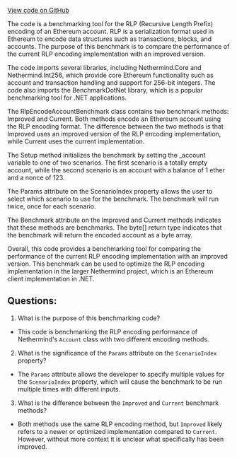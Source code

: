 [View code on GitHub](https://github.com/NethermindEth/nethermind/src/Nethermind/Nethermind.Benchmark/Rlp/RlpEncodeAccountBenchmark.cs)

The code is a benchmarking tool for the RLP (Recursive Length Prefix) encoding of an Ethereum account. RLP is a serialization format used in Ethereum to encode data structures such as transactions, blocks, and accounts. The purpose of this benchmark is to compare the performance of the current RLP encoding implementation with an improved version.

The code imports several libraries, including Nethermind.Core and Nethermind.Int256, which provide core Ethereum functionality such as account and transaction handling and support for 256-bit integers. The code also imports the BenchmarkDotNet library, which is a popular benchmarking tool for .NET applications.

The RlpEncodeAccountBenchmark class contains two benchmark methods: Improved and Current. Both methods encode an Ethereum account using the RLP encoding format. The difference between the two methods is that Improved uses an improved version of the RLP encoding implementation, while Current uses the current implementation.

The Setup method initializes the benchmark by setting the _account variable to one of two scenarios. The first scenario is a totally empty account, while the second scenario is an account with a balance of 1 ether and a nonce of 123.

The Params attribute on the ScenarioIndex property allows the user to select which scenario to use for the benchmark. The benchmark will run twice, once for each scenario.

The Benchmark attribute on the Improved and Current methods indicates that these methods are benchmarks. The byte[] return type indicates that the benchmark will return the encoded account as a byte array.

Overall, this code provides a benchmarking tool for comparing the performance of the current RLP encoding implementation with an improved version. This benchmark can be used to optimize the RLP encoding implementation in the larger Nethermind project, which is an Ethereum client implementation in .NET.
## Questions: 
 1. What is the purpose of this benchmarking code?
- This code is benchmarking the RLP encoding performance of Nethermind's `Account` class with two different encoding methods.

2. What is the significance of the `Params` attribute on the `ScenarioIndex` property?
- The `Params` attribute allows the developer to specify multiple values for the `ScenarioIndex` property, which will cause the benchmark to be run multiple times with different inputs.

3. What is the difference between the `Improved` and `Current` benchmark methods?
- Both methods use the same RLP encoding method, but `Improved` likely refers to a newer or optimized implementation compared to `Current`. However, without more context it is unclear what specifically has been improved.